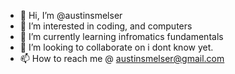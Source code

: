 - 👋 Hi, I’m @austinsmelser
- 👀 I’m interested in coding, and computers
- 🌱 I’m currently learning infromatics fundamentals
- 💞️ I’m looking to collaborate on i dont know yet.
- 📫 How to reach me @ austinsmelser@gmail.com
<!---
austinsmelser/austinsmelser is a ✨ special ✨ repository because its `README.md` (this file) appears on your GitHub profile.
You can click the Preview link to take a look at your changes.
--->
